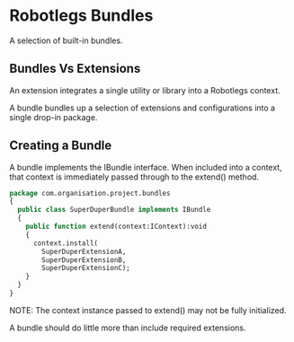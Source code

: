 # Robotlegs Bundles

A selection of built-in bundles.

## Bundles Vs Extensions

An extension integrates a single utility or library into a Robotlegs context.

A bundle bundles up a selection of extensions and configurations into a single drop-in package.

## Creating a Bundle

A bundle implements the IBundle interface. When included into a context, that context is immediately passed through to the extend() method.

```haxe
package com.organisation.project.bundles
{
  public class SuperDuperBundle implements IBundle
  {
    public function extend(context:IContext):void
    {
      context.install(
        SuperDuperExtensionA,
        SuperDuperExtensionB,
        SuperDuperExtensionC);
    }
  }
}
```

NOTE: The context instance passed to extend() may not be fully initialized.

A bundle should do little more than include required extensions.

